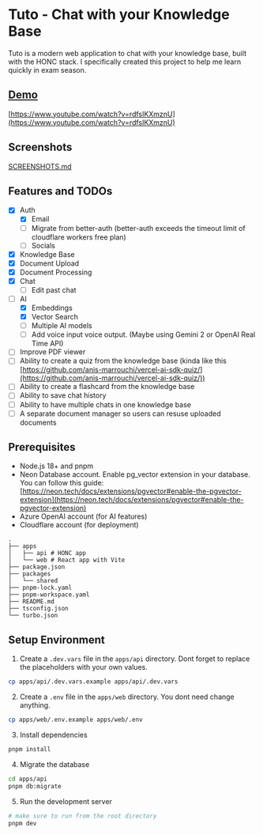 # Tuto - Chat with your Knowledge Base

Tuto is a modern web application to chat with your knowledge base, built with the HONC stack.
I specifically created this project to help me learn quickly in exam season.

## [Demo](https://www.youtube.com/watch?v=rdfsIKXmznU)

[https://www.youtube.com/watch?v=rdfsIKXmznU](https://www.youtube.com/watch?v=rdfsIKXmznU)

## Screenshots

[SCREENSHOTS.md](./SCREENSHOTS.md)

## Features and TODOs

- [x] Auth
  - [x] Email
  - [ ] Migrate from better-auth (better-auth exceeds the timeout limit of cloudflare workers free plan)
  - [ ] Socials
- [x] Knowledge Base
- [x] Document Upload
- [x] Document Processing
- [x] Chat
  - [ ] Edit past chat
- [ ] AI
  - [x] Embeddings
  - [x] Vector Search
  - [ ] Multiple AI models
  - [ ] Add voice input voice output. (Maybe using Gemini 2 or OpenAI Real Time API)
- [ ] Improve PDF viewer
- [ ] Ability to create a quiz from the knowledge base (kinda like this [https://github.com/anis-marrouchi/vercel-ai-sdk-quiz/](https://github.com/anis-marrouchi/vercel-ai-sdk-quiz/))
- [ ] Ability to create a flashcard from the knowledge base
- [ ] Ability to save chat history
- [ ] Ability to have multiple chats in one knowledge base
- [ ] A separate document manager so users can resuse uploaded documents

## Prerequisites

- Node.js 18+ and pnpm
- Neon Database account. Enable pg_vector extension in your database. You can follow this guide: [https://neon.tech/docs/extensions/pgvector#enable-the-pgvector-extension](https://neon.tech/docs/extensions/pgvector#enable-the-pgvector-extension)
- Azure OpenAI account (for AI features)
- Cloudflare account (for deployment)

```
.
├── apps
│   ├── api # HONC app
│   └── web # React app with Vite
├── package.json
├── packages
│   └── shared
├── pnpm-lock.yaml
├── pnpm-workspace.yaml
├── README.md
├── tsconfig.json
└── turbo.json
```

## Setup Environment

1. Create a `.dev.vars` file in the `apps/api` directory. Dont forget to replace the placeholders with your own values.

```bash
cp apps/api/.dev.vars.example apps/api/.dev.vars
```

2. Create a `.env` file in the `apps/web` directory. You dont need change anything.

```bash
cp apps/web/.env.example apps/web/.env
```

3. Install dependencies

```bash
pnpm install
```

4. Migrate the database

```bash
cd apps/api
pnpm db:migrate
```

5. Run the development server

```bash
# make sure to run from the root directory
pnpm dev
```
